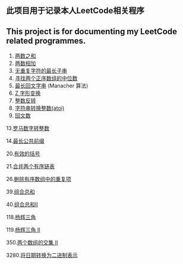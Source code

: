 ## 此项目用于记录本人LeetCode相关程序

## This project is for documenting my LeetCode related programmes.

1. [两数之和](Code/0001.ipynb)
2. [两数相加](Code/0002.ipynb)
3. [无重复字符的最长子串](Code/0003.ipynb)
4. [寻找两个正序数组的中位数](Code/0004.ipynb)
5. [最长回文字串](Code/0005.ipynb) (Manacher 算法)
6. [Z 字形变换](Code/0006.ipynb)
7. [整数反转](Code/0007.ipynb)
8. [字符串转换整数(atoi)](Code/0008.ipynb)
9. [回文数](Code/0009.ipynb)


13.[罗马数字转整数](Code/0013.ipynb)

14.[最长公共前缀](Code/0014.ipynb)


20.[有效的括号](Code/0020.ipynb)

21.[合并两个有序链表](Code/0021.ipynb)


26.[删除有序数组中的重复项](Code/0026.ipynb)


39.[组合总和](Code/0039.ipynb)

40.[组合总和II](Code/0040.ipynb)


118.[杨辉三角](Code/0118.ipynb)

119.[杨辉三角 II](Code/0119.ipynb)


350.[两个数组的交集 II](Code/0350.ipynb)


3280.[将日期转换为二进制表示](Code/3280.ipynb)